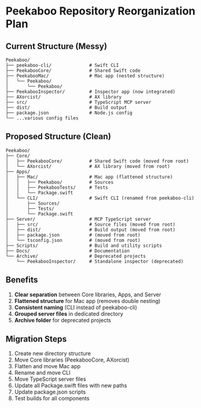 # Peekaboo Repository Reorganization Plan

## Current Structure (Messy)
```
Peekaboo/
├── peekaboo-cli/              # Swift CLI
├── PeekabooCore/              # Shared Swift code
├── PeekabooMac/               # Mac app (nested structure)
│   └── Peekaboo/
│       └── Peekaboo/
├── PeekabooInspector/         # Inspector app (now integrated)
├── AXorcist/                  # AX library
├── src/                       # TypeScript MCP server
├── dist/                      # Build output
├── package.json               # Node.js config
└── ...various config files
```

## Proposed Structure (Clean)
```
Peekaboo/
├── Core/
│   ├── PeekabooCore/          # Shared Swift code (moved from root)
│   └── AXorcist/              # AX library (moved from root)
├── Apps/
│   ├── Mac/                   # Mac app (flattened structure)
│   │   ├── Peekaboo/          # Sources
│   │   ├── PeekabooTests/     # Tests
│   │   └── Package.swift
│   └── CLI/                   # Swift CLI (renamed from peekaboo-cli)
│       ├── Sources/
│       ├── Tests/
│       └── Package.swift
├── Server/                    # MCP TypeScript server
│   ├── src/                   # Source files (moved from root)
│   ├── dist/                  # Build output (moved from root)
│   ├── package.json           # (moved from root)
│   └── tsconfig.json          # (moved from root)
├── Scripts/                   # Build and utility scripts
├── Docs/                      # Documentation
└── Archive/                   # Deprecated projects
    └── PeekabooInspector/     # Standalone inspector (deprecated)
```

## Benefits
1. **Clear separation** between Core libraries, Apps, and Server
2. **Flattened structure** for Mac app (removes double nesting)
3. **Consistent naming** (CLI instead of peekaboo-cli)
4. **Grouped server files** in dedicated directory
5. **Archive folder** for deprecated projects

## Migration Steps
1. Create new directory structure
2. Move Core libraries (PeekabooCore, AXorcist)
3. Flatten and move Mac app
4. Rename and move CLI
5. Move TypeScript server files
6. Update all Package.swift files with new paths
7. Update package.json scripts
8. Test builds for all components